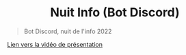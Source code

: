 <h1 align="center">Nuit Info (Bot Discord)</h1>
<p>
</p>

> Bot Discord, nuit de l'info 2022

[Lien vers la vidéo de présentation](https://drive.google.com/file/d/1n4l5XdVkb5OC957OVZ0C-uBKtfOcXnk0/view?usp=sharing)
